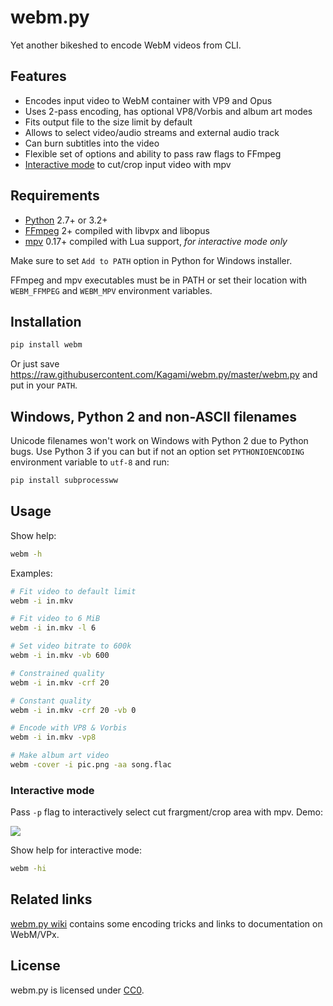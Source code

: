 # webm.py

Yet another bikeshed to encode WebM videos from CLI.

## Features

* Encodes input video to WebM container with VP9 and Opus
* Uses 2-pass encoding, has optional VP8/Vorbis and album art modes
* Fits output file to the size limit by default
* Allows to select video/audio streams and external audio track
* Can burn subtitles into the video
* Flexible set of options and ability to pass raw flags to FFmpeg
* [Interactive mode](#interactive-mode) to cut/crop input video with mpv

## Requirements

* [Python](https://www.python.org/downloads/) 2.7+ or 3.2+
* [FFmpeg](https://ffmpeg.org/download.html) 2+ compiled with libvpx and libopus
* [mpv](http://mpv.io/installation/) 0.17+ compiled with Lua support, *for interactive mode only*

Make sure to set `Add to PATH` option in Python for Windows installer.

FFmpeg and mpv executables must be in PATH or set their location with
`WEBM_FFMPEG` and `WEBM_MPV` environment variables.

## Installation

```bash
pip install webm
```

Or just save https://raw.githubusercontent.com/Kagami/webm.py/master/webm.py
and put in your `PATH`.

## Windows, Python 2 and non-ASCII filenames

Unicode filenames won't work on Windows with Python 2 due to Python bugs. Use
Python 3 if you can but if not an option set `PYTHONIOENCODING` environment
variable to `utf-8` and run:

```bash
pip install subprocessww
```

## Usage

Show help:

```bash
webm -h
```

Examples:

```bash
# Fit video to default limit
webm -i in.mkv

# Fit video to 6 MiB
webm -i in.mkv -l 6

# Set video bitrate to 600k
webm -i in.mkv -vb 600

# Constrained quality
webm -i in.mkv -crf 20

# Constant quality
webm -i in.mkv -crf 20 -vb 0

# Encode with VP8 & Vorbis
webm -i in.mkv -vp8

# Make album art video
webm -cover -i pic.png -aa song.flac
```

### Interactive mode

Pass `-p` flag to interactively select cut frargment/crop area with mpv. Demo:

[![](https://i.imgur.com/JIogF33.png)](https://i.imgur.com/GjDWq3X.png)

Show help for interactive mode:

```bash
webm -hi
```

## Related links

[webm.py wiki](https://github.com/Kagami/webm.py/wiki) contains some encoding
tricks and links to documentation on WebM/VPx.

## License

webm.py is licensed under [CC0](COPYING).
